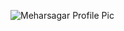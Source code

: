 ![Meharsagar Profile Pic](https://media-exp1.licdn.com/dms/image/C5103AQHArS90qq95zQ/profile-displayphoto-shrink_200_200/0/1562838971051?e=1613606400&v=beta&t=rZzJ81nogN4jANs-UM7UInUolpZ_DRf0HfEI5Uiq23s)
